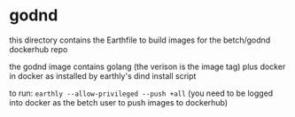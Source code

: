 # godnd

this directory contains the Earthfile to build images for the betch/godnd dockerhub repo

the godnd image contains golang (the verison is the image tag) plus docker in docker as installed by earthly's dind install script 

to run: `earthly --allow-privileged --push +all`
(you need to be logged into docker as the betch user to push images to dockerhub)
